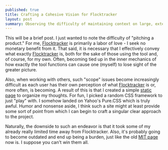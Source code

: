 ```yaml
---
published: true
title: Crafting a Cohesive Vision for Flocktracker
layout: post
summary: Observing the difficulty of maintaining context on large, extended projects
---
```

This will be a brief post. I just wanted to note the difficulty of "pitching a product." For me, [Flocktracker](http://kuanbutts.com/aboutFlocktracker/) is primarily a labor of love - I seek no monetary benefit from it. That said, it is necessary that I effectively convey what exactly [Flocktracker](http://kuanbutts.com/aboutFlocktracker/) is, both for the sake of those using the tool and, of course, for my own. Often, becoming tied up in the inner mechanics of how exactly the tool functions can cause one (myself) to lose sight of the greater picture. 

Also, when working with others, such "scope" issues become increasingly difficult as each user has their own perception of what [Flocktracker](http://kuanbutts.com/aboutFlocktracker/) is or, more often, is becoming. A result of this is that I created a simple [static page](http://kuanbutts.com/aboutFlocktracker/) to organize my thoughts. For fun, I picked a random CSS framework to just "play" with. I somehow landed on Yahoo's Pure.CSS which is truly awful. Humor and nonsense aside, I think such a site might at least provide some sort of point from which I can begin to craft a singular clear approach to the project.

Naturally, the downside to such an endeavor is that it took some of my already really limited time away from Flocktracker. Also, it's probably going to become outdated and end up being a burden, just like the old [MIT page](http://flocktracker.mit.edu/) now is. I suppose you can't win them all.
